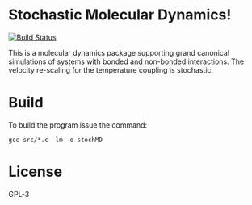 # Stochastic Molecular Dynamics!

[![Build Status](https://travis-ci.org/richardtjornhammar/stochMD.svg?branch=master)](https://travis-ci.org/richardtjornhammar/stochMD)

This is a molecular dynamics package supporting grand canonical simulations of
systems with bonded and non-bonded interactions. The velocity re-scaling for the
temperature coupling is stochastic.

# Build 

To build the program issue the command:

```
gcc src/*.c -lm -o stochMD
```

# License

GPL-3

